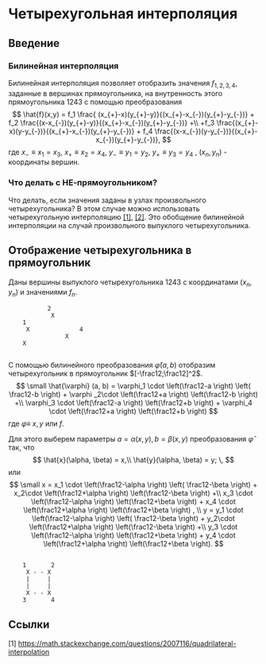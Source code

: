# Четырехугольная интерполяция

## Введение

### Билинейная интерполяция
Билинейная интерполяция позволяет отобразить значения $f_{1,2,3,4}$, заданные  в вершинах прямоугольника, на внутренность этого прямоугольника $1243$ с помощью преобразования
$$
\hat{f}(x,y) = f_1 \frac{ (x_{+}-x)(y_{+}-y)}{(x_{+}-x_{-})(y_{+}-y_{-})} +
f_2 \frac{(x-x_{-})(y_{+}-y)}{(x_{+}-x_{-})(y_{+}-y_{-})} +\\
+f_3 \frac{(x_{+}-x)(y-y_{-})}{(x_{+}-x_{-})(y_{+}-y_{-})} +
f_4 \frac{(x-x_{-})(y-y_{-})}{(x_{+}-x_{-})(y_{+}-y_{-})},
$$
где $x_{-}\equiv x_1=x_3$, $x_{+} \equiv x_2=x_4$,  $y_{-} \equiv y_1=y_2$,  $y_{+} \equiv y_3=y_4$ ,  $(x_n,y_n)$ - координаты вершин.

### Что делать с НЕ-прямоугольником?
Что делать, если значения заданы в узлах произвольного четырехугольника? В этом случае можно использовать четырехугольную интерполяцию [[1]](https://math.stackexchange.com/questions/2007116/quadrilateral-interpolation), [[2]](http://reedbeta.com/blog/quadrilateral-interpolation-part-2/). Это обобщение билинейной интерполяции на случай произвольного выпуклого четырехугольника.

## Отображение четырехугольника в прямоугольник
Даны  вершины выпуклого четырехугольника $1243$  с координатами $(x_n,y_n)$ и значениями $f_n$. 

```ascii
           2
            X                                
    1 
     X              4
                X
    X
   
```

С помощью билинейного преобразования $\hat{\varphi} (a, b)$ отобразим четырехугольник в прямоугольник $[-\frac12;\frac12]^2$.
$$ 
\small
\hat{\varphi} (a, b) =
  \varphi_1 \cdot \left(\frac12-a \right)  \left( \frac12-b \right) +
  \varphi _2\cdot \left(\frac12+a \right)  \left(\frac12-b \right)  +\\
  \varphi_3  \cdot \left(\frac12-a \right)  \left(\frac12+b \right)  + 
  \varphi_4 \cdot  \left(\frac12+a \right) \left(\frac12+b \right)
$$
где $\varphi \equiv$  $x,y$ или $f$.

Для этого выберем параметры $a=\alpha(x,y), b=\beta(x,y)$ преобразования $\hat{\varphi}$ так, что
$$
\hat{x}(\alpha, \beta) = x,\\
\hat{y}(\alpha, \beta) = y; \,
$$
или
$$ 
\small
x = 
   x_1 \cdot \left(\frac12-\alpha \right)  \left( \frac12-\beta \right) +
   x_2\cdot \left(\frac12+\alpha \right)   \left(\frac12-\beta \right)  +\\
   x_3  \cdot \left(\frac12-\alpha \right)  \left(\frac12+\beta \right)  + 
   x_4 \cdot  \left(\frac12+\alpha \right) \left(\frac12+\beta \right) , \\
 y = 
   y_1 \cdot \left(\frac12-\alpha \right)  \left( \frac12-\beta \right) +
   y_2\cdot \left(\frac12+\alpha \right)   \left(\frac12-\beta \right)  +\\ 
   y_3  \cdot \left(\frac12-\alpha \right)  \left(\frac12+\beta \right)  + 
   y_4 \cdot  \left(\frac12+\alpha \right) \left(\frac12+\beta \right).
$$


```ascii

    1       2
     X - - X
     |     |
     |     |
     X - - X
    3       4
   ```


## Ссылки
[1] https://math.stackexchange.com/questions/2007116/quadrilateral-interpolation
<!--stackedit_data:
eyJoaXN0b3J5IjpbNjA0NDg1NDk1LDE0NTkwMTYyMjAsMTkxMD
cxMzU0NywyNzg5MDM3NTEsMTc4NTgzOTc0OSwtMTk3NzEyNTM0
OSwtMTQ3NDYwNDY5MCwxMjU4ODExNTk0LC0xMjYxMDI3ODUwLC
0xNTY3NTUxNDYxLDMxNzg2NDQ1NSw0NzI2ODU5OTgsMTI2OTQ0
OTQzN119
-->